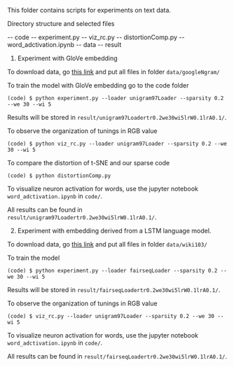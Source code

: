 This folder contains scripts for experiments on text data. 

Directory structure and selected files

-- code 
    -- experiment.py 
    -- viz_rc.py
    -- distortionComp.py
    -- word_adctivation.ipynb
-- data 
-- result

1. Experiment with GloVe embedding 

To download data, go [this link](https://drive.google.com/drive/folders/12LGVdCDXXf5H4djD_uPcqBVb7a1Zszha?usp=sharing) and put all files in folder `data/googleNgram/`

To train the model with GloVe embedding go to the code folder 
```
(code) $ python experiment.py --loader unigram97Loader --sparsity 0.2 --we 30 --wi 5 
``` 
Results will be stored in `result/unigram97Loadertr0.2we30wi5lrW0.1lrA0.1/`.

To observe the organization of tunings in RGB value
```
(code) $ python viz_rc.py --loader unigram97Loader --sparsity 0.2 --we 30 --wi 5 
```

To compare the distortion of t-SNE and our sparse code
```
(code) $ python distortionComp.py 
```

To visualize neuron activation for words, use the jupyter notebook `word_adctivation.ipynb` in `code/`. 

All results can be found in `result/unigram97Loadertr0.2we30wi5lrW0.1lrA0.1/`.

2. Experiment with embedding derived from a LSTM language model. 

To download data, go [this link](https://drive.google.com/drive/folders/1HY989AbtZ3znbML744c6rKTgrTJaaHb-?usp=sharing) and put all files in folder `data/wiki103/`

To train the model
```
(code) $ python experiment.py --loader fairseqLoader --sparsity 0.2 --we 30 --wi 5 
``` 
Results will be stored in `result/fairseqLoadertr0.2we30wi5lrW0.1lrA0.1/`.

To observe the organization of tunings in RGB value
```
(code) $ viz_rc.py --loader unigram97Loader --sparsity 0.2 --we 30 --wi 5 
```

To visualize neuron activation for words, use the jupyter notebook `word_adctivation.ipynb` in `code/`. 

All results can be found in `result/fairseqLoadertr0.2we30wi5lrW0.1lrA0.1/`.



